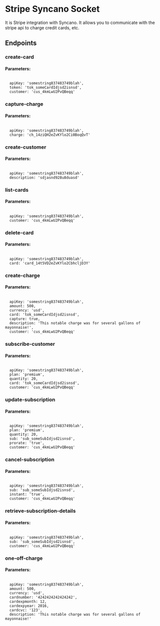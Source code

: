 # Stripe Syncano Socket

It is Stripe integration with Syncano. It allows you to communicate with the stripe api to charge credit cards, etc.

## Endpoints

### create-card

#### Parameters:
```

  apiKey: 'somestring837483749blah',
  token: 'tok_someCardIdjsd2isnsd',
  customer: 'cus_4kmLwU2PvQBeqq'
```


### capture-charge

#### Parameters:
```

  apiKey: 'somestring837483749blah',
  charge: 'ch_14ziQH2eZvKYlo2Ci0BoqQvT'
```


### create-customer

#### Parameters:
```

  apiKey: 'somestring837483749blah',
  description: 'sdjasnd928u8duasd'
```


### list-cards

#### Parameters:
```

  apiKey: 'somestring837483749blah',
  customer: 'cus_4kmLwU2PvQBeqq'
```


### delete-card

#### Parameters:
```

  apiKey: 'somestring837483749blah',
  card: 'card_14t5VD2eZvKYlo2CbhcljD3Y'
```


### create-charge

#### Parameters:
```

  apiKey: 'somestring837483749blah',
  amount: 500,
  currency: 'usd',
  card: 'tok_someCardIdjsd2isnsd',
  capture: true,
  description: 'This notable charge was for several gallons of mayonnaise!',
  customer: 'cus_4kmLwU2PvQBeqq'
```


### subscribe-customer

#### Parameters:
```

  apiKey: 'somestring837483749blah',
  plan: 'premium',
  quantity: 20,
  card: 'tok_someCardIdjsd2isnsd',
  customer: 'cus_4kmLwU2PvQBeqq'
```


### update-subscription

#### Parameters:
```

  apiKey: 'somestring837483749blah',
  plan: 'premium',
  quantity: 20,
  sub: 'sub_someSubIdjsd2isnsd',
  prorate: 'true',
  customer: 'cus_4kmLwU2PvQBeqq'
```


### cancel-subscription

#### Parameters:
```

  apiKey: 'somestring837483749blah',
  sub: 'sub_someSubIdjsd2isnsd',
  instant: 'true',
  customer: 'cus_4kmLwU2PvQBeqq'
```


### retrieve-subscription-details

#### Parameters:
```

  apiKey: 'somestring837483749blah',
  sub: 'sub_someSubIdjsd2isnsd',
  customer: 'cus_4kmLwU2PvQBeqq'
```


### one-off-charge

#### Parameters:
```

  apiKey: 'somestring837483749blah',
  amount: 500,
  currency: 'usd',
  cardnumber: '4242424242424242',
  cardexpmonth: 12,
  cardexpyear: 2016,
  cardcvc: '123',
  description: 'This notable charge was for several gallons of mayonnaise!'
```

